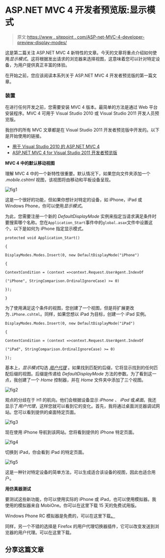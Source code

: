 # ASP.NET MVC 4 开发者预览版:显示模式

> 原文:[https://www . sitepoint . com/ASP-net-MVC-4-developer-preview-display-modes/](https://www.sitepoint.com/asp-net-mvc-4-developer-preview-display-modes/)

这是第二篇关注 ASP.NET MVC 4 新特性的文章。今天的文章将重点介绍如何使用*显示模式*。这将根据发出请求的浏览器来选择视图，这意味着您可以针对特定设备，为用户提供真正丰富的体验。

在开始之前，您应该阅读本系列关于 ASP.NET MVC 4 开发者预览版的第一篇文章。

### 装置

在进行任何开发之前，您需要安装 MVC 4 版本。最简单的方法是通过 Web 平台安装程序。MVC 4 可用于 Visual Studio 2010 或 Visual Studio 2011 开发人员预览版。

我创作的所有 MVC 文章都是在 Visual Studio 2011 开发者预览版中开发的。以下是开始使用的链接。

*   [用于 Visual Studio 2010 的 ASP.NET MVC 4](http://www.microsoft.com/web/gallery/install.aspx?appid=MVC4VS2010&prerelease=true)
*   [ASP.NET MVC 4 for Visual Studio 2011 开发者预览版](http://www.microsoft.com/web/gallery/install.aspx?appid=MVC4VS11&prerelease=true)

**MVC 4 中的默认移动视图**

理解 MVC 4 中的一个新特性很重要。默认情况下，如果您向文件夹添加一个 *.mobile.cshtml* 视图，该视图将由移动和平板设备呈现。

![fig1](../Images/3a85fe2f9ad36a5bd9d42dcfe1a36277.png "fig1")

这是一个很好的功能，但如果你想针对特定的设备，如 iPhone，iPad 或 Windows Phone，你可以使用*显示模式*。

为此，您需要注册一个新的 *DefaultDisplayMode* 实例来指定当请求满足条件时要搜索哪个名称。您在`Application_Start`事件中的`global.asax`文件中设置这个。以下是如何为 iPhone 指定显示模式。

```
protected void Application_Start()

{

DisplayModes.Modes.Insert(0, new DefaultDisplayMode("iPhone")

{

ContextCondition = (context =>context.Request.UserAgent.IndexOf

("iPhone", StringComparison.OrdinalIgnoreCase) >= 0)

});

}
```

为了使用满足这个条件的视图，您创建了一个视图，但是将扩展更改为`.iPhone.cshtml`。同样，如果您想以 iPad 为目标，创建一个 iPad 实例。

```
DisplayModes.Modes.Insert(0, new DefaultDisplayMode("iPad")

{

ContextCondition = (context =>context.Request.UserAgent.IndexOf

("iPad", StringComparison.OrdinalIgnoreCase) >= 0)

});
```

基本上，*显示模式*勾选 *[用户代理](http://bit.ly/tXrR1W)* 。如果找到匹配的后缀，它将显示找到的任何匹配后缀的视图。后缀是传递给 *DefaultDisplayMode* 方法的参数。为了看到这一点，我创建了一个 *Home* 控制器，并在 *Home* 文件夹中添加了三个视图。

![fig2](../Images/4dc23fdf4146b788f38b81828ddd3ddc.png "fig2")

观点的分歧在于 H1 的航向。他们会根据设备显示 *iPhone* 、 *iPad* 或*桌面*。我还显示了*用户代理*，这样您就可以看到它的变化。首先，我将通过桌面浏览器调试网站。您可以看到提供的桌面特定页面。

![fig3](../Images/8ff5242f833920ba871f922cd1fb758f.png "fig3")

现在使用 iPhone 导航到该网站。您将看到提供的 iPhone 特定页面。

![fig4](../Images/561f7b7c564b1200122f51d98098417e.png "fig4")

切换到 iPad，你会看到 iPad 的特定页面。

![fig5](../Images/53b174f376d07287f361d1ff1e53c4cf.png "fig5")

这是一种针对特定设备的简单方法，可以生成适合该设备的视图，因此也适合用户。

**用仿真器测试**

要测试这些新功能，你可以使用实际的 iPhone 或 iPad，也可以使用模拟器。我使用的模拟器来自 MobiOne。你可以在这里下载 15 天的免费试用版。

Windows Phone RC 模拟器是免费的，可以在这里下载[。](http://www.microsoft.com/download/en/details.aspx?displaylang=en&id=27570)

同样，另一个不错的选择是 Firefox 的用户代理切换器插件，它可以改变发送到浏览器的用户代理。可以在这里下载。

## 分享这篇文章